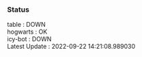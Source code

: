 ### Status


table : DOWN  
hogwarts : OK  
icy-bot : DOWN  
Latest Update : 2022-09-22 14:21:08.989030
